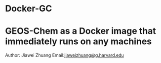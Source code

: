 # Docker-GC
# GEOS-Chem as a Docker image that immediately runs on any machines

Author: Jiawei Zhuang  Email:jiaweizhuang@g.harvard.edu

